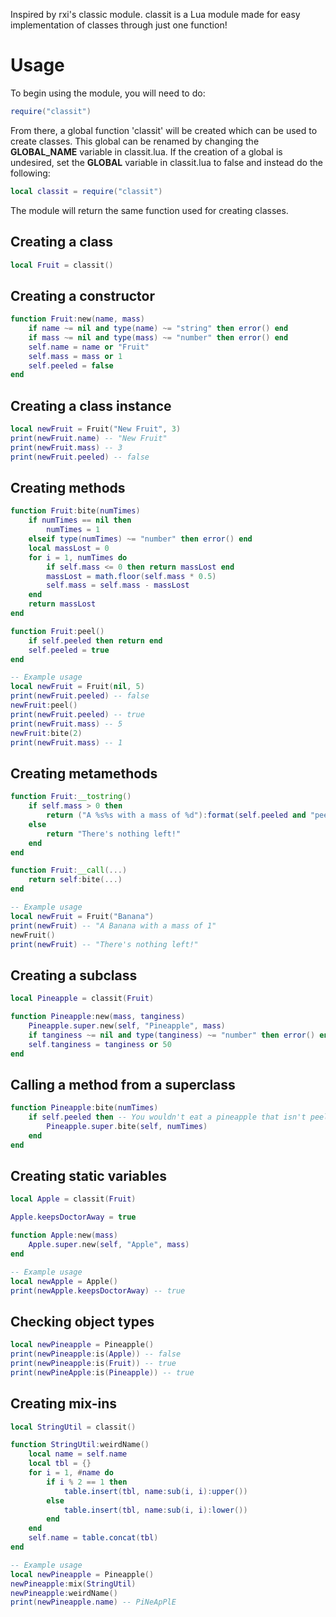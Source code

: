 Inspired by rxi's classic module. classit is a Lua module made for easy implementation of classes through just one function!

# Usage
To begin using the module, you will need to do:
```lua
require("classit")
```
From there, a global function 'classit' will be created which can be used to create classes. This global can be renamed by changing the **GLOBAL_NAME** variable in classit.lua.
If the creation of a global is undesired, set the **GLOBAL** variable in classit.lua to false and instead do the following:
```lua
local classit = require("classit")
```
The module will return the same function used for creating classes.

## Creating a class
```lua
local Fruit = classit()
```
## Creating a constructor
```lua
function Fruit:new(name, mass)
	if name ~= nil and type(name) ~= "string" then error() end
	if mass ~= nil and type(mass) ~= "number" then error() end
	self.name = name or "Fruit"
	self.mass = mass or 1
	self.peeled = false
end
```
## Creating a class instance
```lua
local newFruit = Fruit("New Fruit", 3)
print(newFruit.name) -- "New Fruit"
print(newFruit.mass) -- 3
print(newFruit.peeled) -- false
```
## Creating methods
```lua
function Fruit:bite(numTimes)
	if numTimes == nil then
		numTimes = 1
	elseif type(numTimes) ~= "number" then error() end
	local massLost = 0
	for i = 1, numTimes do
		if self.mass <= 0 then return massLost end
		massLost = math.floor(self.mass * 0.5)
		self.mass = self.mass - massLost
	end
	return massLost
end

function Fruit:peel()
	if self.peeled then return end
	self.peeled = true
end

-- Example usage
local newFruit = Fruit(nil, 5)
print(newFruit.peeled) -- false
newFruit:peel()
print(newFruit.peeled) -- true
print(newFruit.mass) -- 5
newFruit:bite(2)
print(newFruit.mass) -- 1
```
## Creating metamethods
```lua
function Fruit:__tostring()
	if self.mass > 0 then
		return ("A %s%s with a mass of %d"):format(self.peeled and "peeled " or "", self.name, self.mass)
	else 
		return "There's nothing left!"
	end
end

function Fruit:__call(...)
	return self:bite(...)
end

-- Example usage
local newFruit = Fruit("Banana")
print(newFruit) -- "A Banana with a mass of 1"
newFruit()
print(newFruit) -- "There's nothing left!"
```
## Creating a subclass
```lua
local Pineapple = classit(Fruit)

function Pineapple:new(mass, tanginess)
	Pineapple.super.new(self, "Pineapple", mass)
	if tanginess ~= nil and type(tanginess) ~= "number" then error() end
	self.tanginess = tanginess or 50
end
```
## Calling a method from a superclass
```lua
function Pineapple:bite(numTimes)
	if self.peeled then -- You wouldn't eat a pineapple that isn't peeled, would you?
		Pineapple.super.bite(self, numTimes)
	end
end
```
## Creating static variables
```lua
local Apple = classit(Fruit)

Apple.keepsDoctorAway = true

function Apple:new(mass)
	Apple.super.new(self, "Apple", mass)
end

-- Example usage
local newApple = Apple()
print(newApple.keepsDoctorAway) -- true
```
## Checking object types
```lua
local newPineapple = Pineapple()
print(newPineapple:is(Apple)) -- false
print(newPineapple:is(Fruit)) -- true
print(newPineApple:is(Pineapple)) -- true
```
## Creating mix-ins
```lua
local StringUtil = classit()

function StringUtil:weirdName()
	local name = self.name
	local tbl = {}
	for i = 1, #name do
		if i % 2 == 1 then
			table.insert(tbl, name:sub(i, i):upper())
		else
			table.insert(tbl, name:sub(i, i):lower())
		end
	end
	self.name = table.concat(tbl)
end

-- Example usage
local newPineapple = Pineapple()
newPineapple:mix(StringUtil)
newPineapple:weirdName()
print(newPineapple.name) -- PiNeApPlE
```
